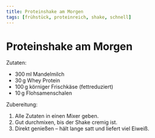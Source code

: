 ```yaml
---
title: Proteinshake am Morgen
tags: [frühstück, proteinreich, shake, schnell]
---
```


# Proteinshake am Morgen

Zutaten:
- 300 ml Mandelmilch
- 30 g Whey Protein
- 100 g körniger Frischkäse (fettreduziert)
- 10 g Flohsamenschalen

Zubereitung:
1. Alle Zutaten in einen Mixer geben.
2. Gut durchmixen, bis der Shake cremig ist.
3. Direkt genießen – hält lange satt und liefert viel Eiweiß.
